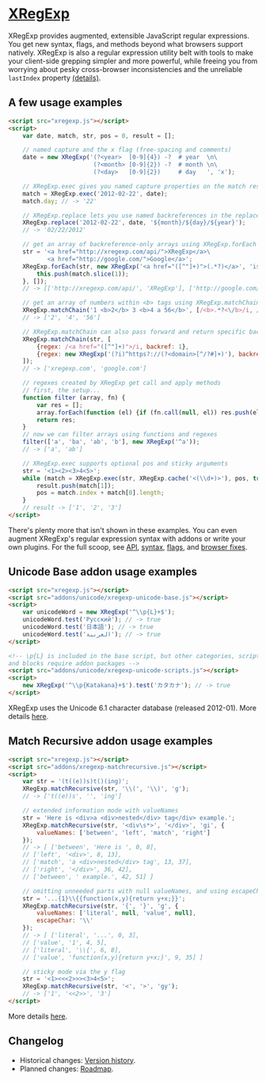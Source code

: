 ﻿[XRegExp](http://xregexp.com/)
==============================

XRegExp provides augmented, extensible JavaScript regular expressions. You get new syntax, flags, and methods beyond what browsers support natively. XRegExp is also a regular expression utility belt with tools to make your client-side grepping simpler and more powerful, while freeing you from worrying about pesky cross-browser inconsistencies and the unreliable `lastIndex` property [(details)](http://blog.stevenlevithan.com/archives/fixing-javascript-regexp).


A few usage examples
--------------------

```html
<script src="xregexp.js"></script>
<script>
    var date, match, str, pos = 0, result = [];

    // named capture and the x flag (free-spacing and comments)
    date = new XRegExp('(?<year>  [0-9]{4}) -?  # year  \n\
                        (?<month> [0-9]{2}) -?  # month \n\
                        (?<day>   [0-9]{2})     # day   ', 'x');

    // XRegExp.exec gives you named capture properties on the match result
    match = XRegExp.exec('2012-02-22', date);
    match.day; // -> '22'

    // XRegExp.replace lets you use named backreferences in the replacement
    XRegExp.replace('2012-02-22', date, '${month}/${day}/${year}');
    // -> '02/22/2012'

    // get an array of backreference-only arrays using XRegExp.forEach
    str = '<a href="http://xregexp.com/api/">XRegExp</a>\
           <a href="http://google.com/">Google</a>';
    XRegExp.forEach(str, new XRegExp('<a href="([^"]+)">(.*?)</a>', 'is'), function (match) {
        this.push(match.slice(1));
    }, []);
    // -> [['http://xregexp.com/api/', 'XRegExp'], ['http://google.com/', 'Google']]

    // get an array of numbers within <b> tags using XRegExp.matchChain
    XRegExp.matchChain('1 <b>2</b> 3 <b>4 a 56</b>', [/<b>.*?<\/b>/i, /\d+/]);
    // -> ['2', '4', '56']

    // XRegExp.matchChain can also pass forward and return specific backreferences
    XRegExp.matchChain(str, [
        {regex: /<a href="([^"]+)">/i, backref: 1},
        {regex: new XRegExp('(?i)^https?://(?<domain>[^/?#]+)'), backref: 'domain'}
    ]);
    // -> ['xregexp.com', 'google.com']

    // regexes created by XRegExp get call and apply methods
    // first, the setup...
    function filter (array, fn) {
        var res = [];
        array.forEach(function (el) {if (fn.call(null, el)) res.push(el);});
        return res;
    }
    // now we can filter arrays using functions and regexes
    filter(['a', 'ba', 'ab', 'b'], new XRegExp('^a'));
    // -> ['a', 'ab']

    // XRegExp.exec supports optional pos and sticky arguments
    str = '<1><2><3>4<5>';
    while (match = XRegExp.exec(str, XRegExp.cache('<(\\d+)>'), pos, true)) {
        result.push(match[1]);
        pos = match.index + match[0].length;
    }
    // result -> ['1', '2', '3']
</script>
```

There's plenty more that isn't shown in these examples. You can even augment XRegExp's regular expression syntax with addons or write your own plugins. For the full scoop, see [API](http://xregexp.com/api/), [syntax](http://xregexp.com/syntax/), [flags](http://xregexp.com/flags/), and [browser fixes](http://xregexp.com/cross_browser/).


Unicode Base addon usage examples
---------------------------------

```html
<script src="xregexp.js"></script>
<script src="addons/unicode/xregexp-unicode-base.js"></script>
<script>
    var unicodeWord = new XRegExp('^\\p{L}+$');
    unicodeWord.test('Русский'); // -> true
    unicodeWord.test('日本語'); // -> true
    unicodeWord.test('العربية'); // -> true
</script>

<!-- \p{L} is included in the base script, but other categories, scripts,
and blocks require addon packages -->
<script src="addons/unicode/xregexp-unicode-scripts.js"></script>
<script>
    new XRegExp('^\\p{Katakana}+$').test('カタカナ'); // -> true
</script>
```

XRegExp uses the Unicode 6.1 character database (released 2012-01). More details [here](http://xregexp.com/plugins/#unicode).


Match Recursive addon usage examples
------------------------------------

```html
<script src="xregexp.js"></script>
<script src="addons/xregexp-matchrecursive.js"></script>
<script>
    var str = '(t((e))s)t()(ing)';
    XRegExp.matchRecursive(str, '\\(', '\\)', 'g');
    // -> ['t((e))s', '', 'ing']

    // extended information mode with valueNames
    str = 'Here is <div>a <div>nested</div> tag</div> example.';
    XRegExp.matchRecursive(str, '<div\s*>', '</div>', 'gi', {
        valueNames: ['between', 'left', 'match', 'right']
    });
    // -> [ ['between', 'Here is ', 0, 8],
    // ['left', '<div>', 8, 13],
    // ['match', 'a <div>nested</div> tag', 13, 37],
    // ['right', '</div>', 36, 42],
    // ['between', ' example.', 42, 51] ]

    // omitting unneeded parts with null valueNames, and using escapeChar
    str = '...{1}\\{{function(x,y){return y+x;}}';
    XRegExp.matchRecursive(str, '{', '}', 'g', {
        valueNames: ['literal', null, 'value', null],
        escapeChar: '\\'
    });
    // -> [ ['literal', '...', 0, 3],
    // ['value', '1', 4, 5],
    // ['literal', '\\{', 6, 8],
    // ['value', 'function(x,y){return y+x;}', 9, 35] ]

    // sticky mode via the y flag
    str = '<1><<<2>>><3>4<5>';
    XRegExp.matchRecursive(str, '<', '>', 'gy');
    // -> ['1', '<<2>>', '3']
</script>
```

More details [here](http://xregexp.com/plugins/#matchRecursive).


Changelog
---------

* Historical changes: [Version history](http://xregexp.com/history/).
* Planned changes: [Roadmap](https://github.com/slevithan/XRegExp/wiki/Roadmap).

